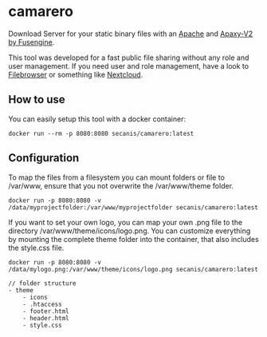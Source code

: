 # camarero

Download Server for your static binary files with an [Apache](https://hub.docker.com/_/httpd) and [Apaxy-V2 by Fusengine](https://github.com/fusengine/apaxy-v2).

This tool was developed for a fast public file sharing without any role and user management.
If you need user and role management, have a look to [Filebrowser](https://filebrowser.githuib.io) or something like [Nextcloud](https://nextcloud.com).

## How to use

You can easily setup this tool with a docker container:

    docker run --rm -p 8080:8080 secanis/camarero:latest

## Configuration

To map the files from a filesystem you can mount folders or file to /var/www, ensure that you not overwrite the /var/www/theme folder.

    docker run -p 8080:8080 -v /data/myprojectfolder:/var/www/myprojectfolder secanis/camarero:latest

If you want to set your own logo, you can map your own .png file to the directory /var/www/theme/icons/logo.png.
You can customize everything by mounting the complete theme folder into the container, that also includes the style.css file.

    docker run -p 8080:8080 -v /data/mylogo.png:/var/www/theme/icons/logo.png secanis/camarero:latest

    // folder structure
    - theme
        - icons
        - .htaccess
        - footer.html
        - header.html
        - style.css